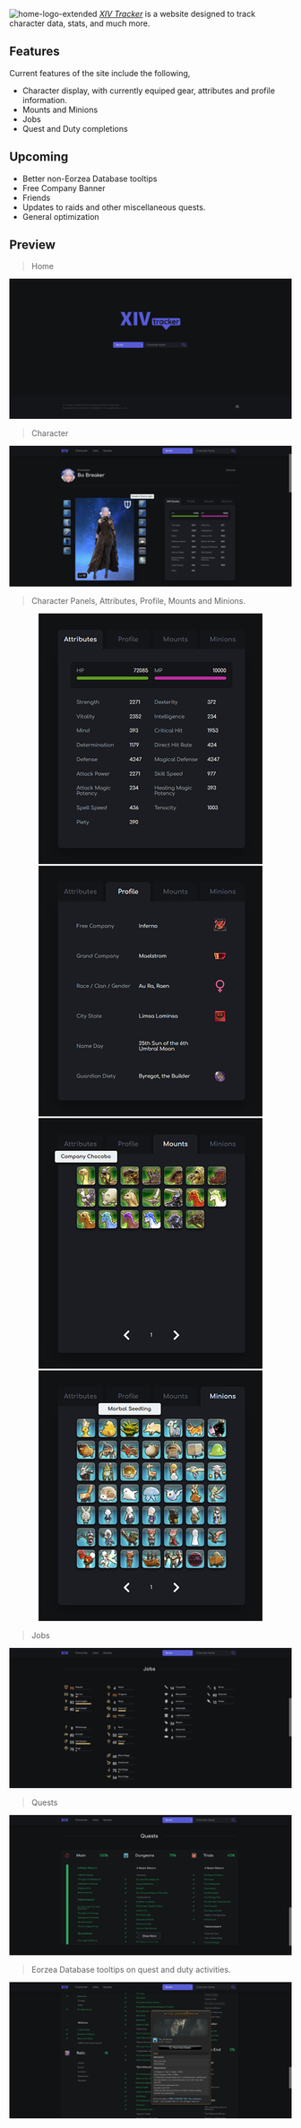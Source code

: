 ![home-logo-extended](https://user-images.githubusercontent.com/59471444/149874938-e8316b1a-3fce-40c8-87fe-5d3c30e7dd0b.png)
[*XIV Tracker*](https://damongreenhalgh.github.io/xivtracker) is a website designed to track character data, stats, and much more.

## Features
Current features of the site include the following,

- Character display, with currently equiped gear, attributes and profile information.
- Mounts and Minions
- Jobs
- Quest and Duty completions

## Upcoming

- Better non-Eorzea Database tooltips
- Free Company Banner
- Friends
- Updates to raids and other miscellaneous quests.
- General optimization

## Preview

> Home

![Home](github/home.png)

> Character

![Character](github/character.png)

> Character Panels, Attributes, Profile, Mounts and Minions.

<p align="center">
  <img src="github/attributes.png" alt="Atrributes">
  <img src="github/profile.png" alt="Profile">
  <img src="github/mounts.png" alt="Mounts">
  <img src="github/minions.png" alt="Minions">
 </p>

> Jobs

![Jobs](github/jobs.png)

> Quests

![Quests](github/quests-hidden.png)

> Eorzea Database tooltips on quest and duty activities.

![Quests Tooltip](github/quests-tooltip.png)
